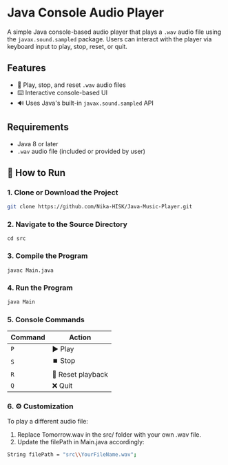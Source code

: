 # Java Console Audio Player

A simple Java console-based audio player that plays a `.wav` audio file using the `javax.sound.sampled` package. Users can interact with the player via keyboard input to play, stop, reset, or quit.

## Features

- 🔁 Play, stop, and reset `.wav` audio files
- ⌨️ Interactive console-based UI
- 🔊 Uses Java's built-in `javax.sound.sampled` API

## Requirements

- Java 8 or later
- `.wav` audio file (included or provided by user)

## 🚀 How to Run

### 1. Clone or Download the Project

```bash
git clone https://github.com/Nika-HISK/Java-Music-Player.git
```
### 2. Navigate to the Source Directory
```
cd src
```
### 3. Compile the Program
```
javac Main.java
```
### 4. Run the Program
```bash
java Main
```

### 5. Console Commands

| Command | Action            |
| ------- | ----------------- |
| `P`     | ▶️  Play          |
| `S`     | ⏹️  Stop          |
| `R`     | 🔄 Reset playback |
| `Q`     | ❌ Quit           |

### 6. ⚙️ Customization
To play a different audio file:
1. Replace Tomorrow.wav in the src/ folder with your own .wav file.
2. Update the filePath in Main.java accordingly:
```bash
String filePath = "src\\YourFileName.wav";
```



